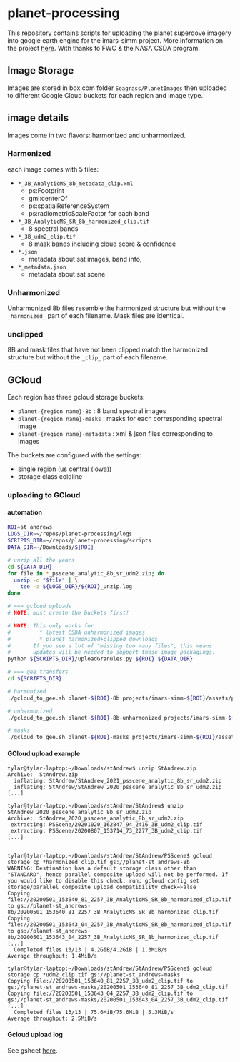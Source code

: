 # planet-processing
This repository contains scripts for uploading the planet superdove imagery into google earth engine for the imars-simm project.
More information on the project [here](https://github.com/cperaltab/Seagrass_mapping).
With thanks to FWC & the NASA CSDA program. 

## Image Storage
Images are stored in box.com folder `Seagrass/PlanetImages` then uploaded to different Google Cloud buckets for each region and image type.

## image details
Images come in two flavors: harmonized and unharmonized.

### Harmonized
each image comes with 5 files:
* `*_3B_AnalyticMS_8b_metadata_clip.xml`
  * ps:Footprint
  * gml:centerOf
  * ps:spatialReferenceSystem
  * ps:radiometricScaleFactor for each band
* `*_3B_AnalyticMS_SR_8b_harmonized_clip.tif`
  * 8 spectral bands
* `*_3B_udm2_clip.tif`
  * 8 mask bands including cloud score & confidence
* `*.json`
  * metadata about sat images, band info, 
* `*_metadata.json`
  * metadata about sat scene

### Unharmonized
Unharmonized 8b files resemble the harmonized structure but without the `_harmonized_` part of each filename.
Mask files are identical.

### unclipped
8B and mask files that have not been clipped match the harmonized structure but without the `_clip_` part of each filename.
 
## GCloud
Each region has three gcloud storage buckets:
* `planet-{region name}-8b` : 8 band spectral images
* `planet-{region name}-masks` : masks for each corresponding spectral image
* `planet-{region name}-metadata` : xml & json files corresponding to images

The buckets are configured with the settings:
* single region (us central (iowa))
* storage class coldline

### uploading to GCloud
#### automation
```bash
ROI=st_andrews
LOGS_DIR=~/repos/planet-processing/logs
SCRIPTS_DIR=~/repos/planet-processing/scripts
DATA_DIR=~/Downloads/${ROI}

# unzip all the years
cd ${DATA_DIR}
for file in *_psscene_analytic_8b_sr_udm2.zip; do
  unzip -o "$file" | \
    tee -a ${LOGS_DIR}/${ROI}_unzip.log
done

# === gcloud uploads
# NOTE: must create the buckets first!

# NOTE: This only works for
#         * latest CSDA unharmonized images
#         * planet harmonized+clipped downloads
#       If you see a lot of "missing too many files", this means
#       updates will be needed to support those image packagings.
python ${SCRIPTS_DIR}/uploadGranules.py ${ROI} ${DATA_DIR}

# === gee transfers
cd ${SCRIPTS_DIR}

# harmonized
./gcloud_to_gee.sh planet-${ROI}-8b projects/imars-simm-${ROI}/assets/planet_${ROI} planet-${ROI}-metadata

# unharmonized
./gcloud_to_gee.sh planet-${ROI}-8b-unharmonized projects/imars-simm-${ROI}/assets/planet_${ROI}_unharmonized planet-${ROI}-metadata

# masks
./gcloud_to_gee.sh planet-${ROI}-masks projects/imars-simm-${ROI}/assets/planet_${ROI}_masks planet-${ROI}-metadata

```

#### GCloud upload example
```
tylar@tylar-laptop:~/Downloads/stAndrew$ unzip StAndrew.zip 
Archive:  StAndrew.zip
  inflating: StAndrew/StAndrew_2021_psscene_analytic_8b_sr_udm2.zip  
  inflating: StAndrew/StAndrew_2020_psscene_analytic_8b_sr_udm2.zip  
[...]

tylar@tylar-laptop:~/Downloads/stAndrew/StAndrew$ unzip StAndrew_2020_psscene_analytic_8b_sr_udm2.zip 
Archive:  StAndrew_2020_psscene_analytic_8b_sr_udm2.zip
 extracting: PSScene/20201020_162847_94_2416_3B_udm2_clip.tif  
 extracting: PSScene/20200807_153714_73_2277_3B_udm2_clip.tif  
[...]


tylar@tylar-laptop:~/Downloads/stAndrew/StAndrew/PSScene$ gcloud storage cp *harmonized_clip.tif gs://planet-st_andrews-8b
WARNING: Destination has a default storage class other than "STANDARD", hence parallel composite upload will not be performed. If you would like to disable this check, run: gcloud config set storage/parallel_composite_upload_compatibility_check=False
Copying file://20200501_153640_81_2257_3B_AnalyticMS_SR_8b_harmonized_clip.tif to gs://planet-st_andrews-8b/20200501_153640_81_2257_3B_AnalyticMS_SR_8b_harmonized_clip.tif
Copying file://20200501_153643_04_2257_3B_AnalyticMS_SR_8b_harmonized_clip.tif to gs://planet-st_andrews-8b/20200501_153643_04_2257_3B_AnalyticMS_SR_8b_harmonized_clip.tif
[...]
  Completed files 13/13 | 4.2GiB/4.2GiB | 1.3MiB/s                                                                        
Average throughput: 1.4MiB/s

tylar@tylar-laptop:~/Downloads/stAndrew/StAndrew/PSScene$ gcloud storage cp *udm2_clip.tif gs://planet-st_andrews-masks
Copying file://20200501_153640_81_2257_3B_udm2_clip.tif to gs://planet-st_andrews-masks/20200501_153640_81_2257_3B_udm2_clip.tif
Copying file://20200501_153643_04_2257_3B_udm2_clip.tif to gs://planet-st_andrews-masks/20200501_153643_04_2257_3B_udm2_clip.tif
[...]
  Completed files 13/13 | 75.6MiB/75.6MiB | 5.3MiB/s                                                                      
Average throughput: 2.5MiB/s

```

#### Gcloud upload log
See gsheet [here](https://docs.google.com/spreadsheets/d/1FgX-tFABzozvQL9BFV2L31StNqP6RoWcjXp4T_JCUVI/edit?usp=sharing).
